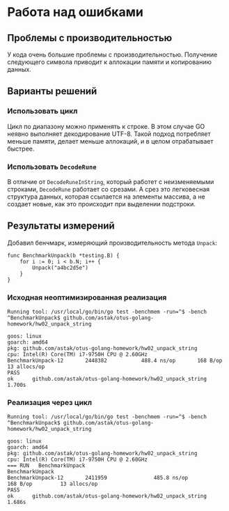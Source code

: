 # Работа над ошибками
## Проблемы с производительностью
У кода очень большие проблемы с производительностью. Получение следующего символа приводит к аллокации памяти и копированию данных.
## Варианты решений
### Использовать цикл
Цикл по диапазону можно применять к строке. В этом случае GO неявно выполняет декодирование UTF-8. Такой подход потребляет меньше памяти, делает меньше аллокаций, и в целом отрабатывает быстрее.
### Использовать `DecodeRune`
В отличие от `DecodeRuneInString`, который работет с неизменяемыми строками, `DecodeRune` работает со срезами. А срез это легковесная структура данных, которая ссылается на элементы массива, а не создает новые, как это происходит при выделении подстроки.
## Результаты измерений
Добавил бенчмарк, измеряющий производительность метода `Unpack`:
```
func BenchmarkUnpack(b *testing.B) {
	for i := 0; i < b.N; i++ {
		Unpack("a4bc2d5e")
	}
}
```
### Исходная неоптимизированная реализация
```
Running tool: /usr/local/go/bin/go test -benchmem -run=^$ -bench ^BenchmarkUnpack$ github.com/astak/otus-golang-homework/hw02_unpack_string

goos: linux
goarch: amd64
pkg: github.com/astak/otus-golang-homework/hw02_unpack_string
cpu: Intel(R) Core(TM) i7-9750H CPU @ 2.60GHz
BenchmarkUnpack-12    	 2448382	       488.4 ns/op	     168 B/op	      13 allocs/op
PASS
ok  	github.com/astak/otus-golang-homework/hw02_unpack_string	1.700s
```

### Реализация через цикл
```
Running tool: /usr/local/go/bin/go test -benchmem -run=^$ -bench ^BenchmarkUnpack$ github.com/astak/otus-golang-homework/hw02_unpack_string

goos: linux
goarch: amd64
pkg: github.com/astak/otus-golang-homework/hw02_unpack_string
cpu: Intel(R) Core(TM) i7-9750H CPU @ 2.60GHz
=== RUN   BenchmarkUnpack
BenchmarkUnpack
BenchmarkUnpack-12       2411959               485.8 ns/op           168 B/op         13 allocs/op
PASS
ok      github.com/astak/otus-golang-homework/hw02_unpack_string        1.686s
```